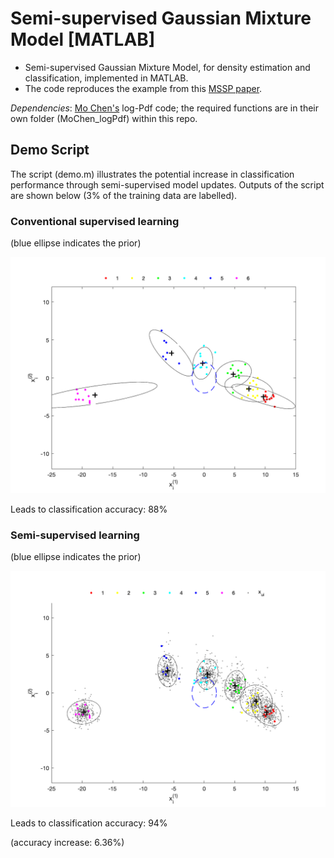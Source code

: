 # Semi-supervised Gaussian Mixture Model [MATLAB]

* Semi-supervised Gaussian Mixture Model, for density estimation and classification, implemented in MATLAB.
* The code reproduces the example from this [MSSP paper](https://www.sciencedirect.com/science/article/pii/S088832702030039X).

*Dependencies*: [Mo Chen's](https://github.com/sth4nth) log-Pdf code; the required functions are in their own folder (MoChen_logPdf) within this repo.

## Demo Script
The script (demo.m) illustrates the potential increase in classification performance through semi-supervised model updates. Outputs of the script are shown below (3% of the training data are labelled).

### Conventional supervised learning

(blue ellipse indicates the prior)

![](images/supervised.png?raw=true)

Leads to classification accuracy: 88%

### Semi-supervised learning

(blue ellipse indicates the prior)

![](images/semisupervised.png?raw=true)

Leads to classification accuracy: 94%

(accuracy increase: 6.36%)
